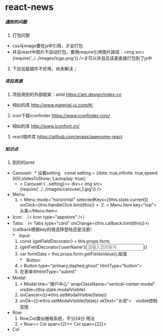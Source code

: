 # react-news

##### 遇到的问题
1. 打包问题
  * css与image要在js中引用，才会打包
  * 并且react中图片不自动打包，要用require引用图片路径：<img src={require('../../images/logo.png')} />才可以并且应该是直接打包到了js中
2. 下拉加载插件不好用，尚未解决；

##### 项目资源
1. 项目用到的外部框架：antd https://ant.design/index-cn
* 相似的库 http://www.material-ui.com/#/
2. icon下载iconfinder     https://www.iconfinder.com/
* 相似的库 http://www.iconfont.cn/
3. react插件库 https://github.com/enaqx/awesome-react

##### 知识点
1. 到的的antd
* Carousel:
  * 设置setting　const setting = {dots: true,infinite: true,speed: 500,slidesToShow: 1,autoplay: true};
  * < Carousel {...setting}>< div>< img src={require('../../images/carousel_1.jpg')} /></div></Carousel>
* Menu:
  1. < Menu mode="horizontal" selectedKeys={[this.state.current]} onClick={this.handleClick.bind(this)} >
  2. < Menu.Item key="top"><Icon type="appstore" />头条</Menu.Item>  </Menu>
* Icon:　（< Icon type="appstore" />）<br>
* Tabs:　(< Tabs type="card" onChange={this.callback.bind(this)}><TabPane tab="登录" key="1"></Tabpane></Tabs>)(callback根据key的值选择登陆还是注册）<br>
*　Input:
  1. const {getFieldDecorator} = this.props.form;
  2. {getFieldDecorator('userName')(<Input placeholder="请输入您的账号" />)}　　　　　
  3. var formData = this.props.form.getFieldsValue();取值<br>
*　Button:　
  1. < Button type="primary,dashed,ghost" htmlType="button"></Button>
  2. 在表单中htmlType="submit"
* Modal:　
  1. < Modal title="用户中心" wrapClassName="vertical-center-modal" visible={this.state.modalVisible}
  2. onCancel={()=>this.setModalVisible(false)}
  3. onOk={()=>this.setModalVisible(false)} okText="关闭">　visible控制显隐
* Row:
  1. Row,Col类似栅格系统，平分24分 用法　
  2. < Row>< Col span={2}></Col>< Col span={22}></Col></Row>
* Col<br>
